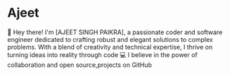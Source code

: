 # Ajeet
👋 Hey there! I'm [AJEET SINGH PAIKRA], a passionate coder and software engineer dedicated to crafting robust and elegant solutions to complex problems. With a blend of creativity and technical expertise, I thrive on turning ideas into reality through code 💻 I believe in the power of collaboration and open source,projects on GitHub
